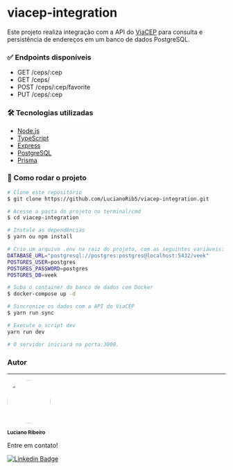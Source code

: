 # viacep-integration

Este projeto realiza integração com a API do [ViaCEP](https://viacep.com.br/) para consulta e persistência de endereços em um banco de dados PostgreSQL.

### ✅ Endpoints disponíveis

- GET /ceps/:cep
- GET /ceps/
- POST /ceps/:cep/favorite
- PUT /ceps/:cep

### 🛠 Tecnologias utilizadas

- [Node.js](https://nodejs.org/en)
- [TypeScript](https://www.typescriptlang.org/)
- [Express](https://expressjs.com/pt-br/)
- [PostgreSQL](https://www.postgresql.org/)
- [Prisma](https://www.prisma.io/)

### 🚀 Como rodar o projeto

```bash
# Clone este repositório
$ git clone https://github.com/LucianoRib5/viacep-integration.git

# Acesse a pasta do projeto no terminal/cmd
$ cd viacep-integration

# Instale as dependências
$ yarn ou npm install

# Crie um arquivo .env na raiz do projeto, com as seguintes variáveis:
DATABASE_URL="postgresql://postgres:postgres@localhost:5432/veek"
POSTGRES_USER=postgres
POSTGRES_PASSWORD=postgres
POSTGRES_DB=veek

# Suba o container do banco de dados com Docker
$ docker-compose up -d

# Sincronize os dados com a API do ViaCEP
$ yarn run sync

# Execute o script dev
yarn run dev

# O servidor iniciará na porta:3000.
```

### Autor
---
 <img style="border-radius: 50%;" src="https://avatars.githubusercontent.com/u/89327618?v=4" width="100px;" alt=""/>
 
 <sub><b>Luciano Ribeiro</b></sub>


Entre em contato!

[![Linkedin Badge](https://img.shields.io/badge/-Luciano-blue?style=flat-square&logo=Linkedin&logoColor=white&link=https://www.linkedin.com/in/tgmarinho/)](https://www.linkedin.com/in/luciano-ribeiro-santos/)
